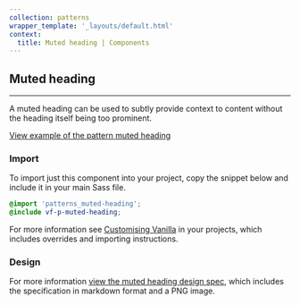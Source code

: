 ```yaml
---
collection: patterns
wrapper_template: '_layouts/default.html'
context:
  title: Muted heading | Components
---
```


## Muted heading

<hr>

A muted heading can be used to subtly provide context to content without the heading itself being too prominent.

<a href="/docs/examples/patterns/headings/muted/" class="js-example">
View example of the pattern muted heading
</a>

### Import

To import just this component into your project, copy the snippet below and include it in your main Sass file.

```scss
@import 'patterns_muted-heading';
@include vf-p-muted-heading;
```

For more information see [Customising Vanilla](/docs/customising-vanilla/) in your projects, which includes overrides and importing instructions.

### Design

For more information [view the muted heading design spec](https://github.com/ubuntudesign/vanilla-design/tree/master/Muted%20heading), which includes the specification in markdown format and a PNG image.
